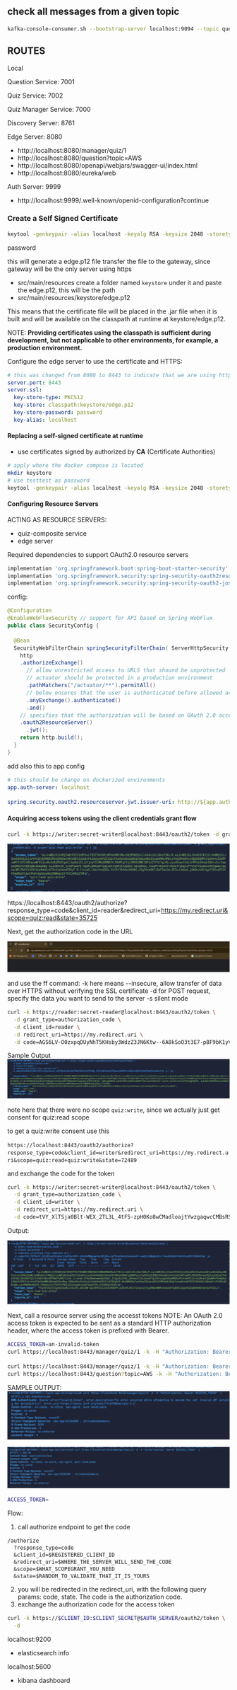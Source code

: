 ## check all messages from a given topic
```bash
kafka-console-consumer.sh --bootstrap-server localhost:9094 --topic question-topic --from-beginning
```


## ROUTES
Local

Question Service: 7001

Quiz Service: 7002

Quiz Manager Service: 7000

Discovery Server: 8761

Edge Server: 8080

  - http://localhost:8080/manager/quiz/1
  - http://localhost:8080/question?topic=AWS
  - http://localhost:8080/openapi/webjars/swagger-ui/index.html
  - http://localhost:8080/eureka/web

Auth Server: 9999
  - http://localhost:9999/.well-known/openid-configuration?continue


### Create a Self Signed Certificate
```bash
keytool -genkeypair -alias localhost -keyalg RSA -keysize 2048 -storetype PKCS12 -keystore edge.p12 -validity 3650
```
password

this will generate a edge.p12 file
transfer the file to the gateway, since gateway will be the only server using https
 - src/main/resources
create a folder named `keystore` under it and paste the edge.p12, this will be the path
 - src/main/resources/keystore/edge.p12

This means that the certificate file will be placed in the .jar file when it is built and will be available on the classpath at runtime at keystore/edge.p12.

NOTE:
**Providing certificates using the classpath is sufficient during development, but not applicable to other environments, for example, a production environment.**

Configure the edge server to use the certificate and HTTPS:

```yaml
# this was changed from 8080 to 8443 to indicate that we are using https not http
server.port: 8443 
server.ssl:
  key-store-type: PKCS12 
  key-store: classpath:keystore/edge.p12 
  key-store-password: password 
  key-alias: localhost
```

#### Replacing a self-signed certificate at runtime
- use certificates signed by authorized by **CA** (Certificate Authorities)

```bash
# apply where the docker compose is located
mkdir keystore
# use testtest as password
keytool -genkeypair -alias localhost -keyalg RSA -keysize 2048 -storetype PKCS12 -keystore keystore/edge-test.p12 -validity 3650
```

#### Configuring Resource Servers

ACTING AS RESOURCE SERVERS:
  - quiz-composite service
  - edge server

Required dependencies to support OAuth2.0 resource servers

```groovy
implementation 'org.springframework.boot:spring-boot-starter-security' 
implementation 'org.springframework.security:spring-security-oauth2resource-server' 
implementation 'org.springframework.security:spring-security-oauth2-jose'
```

config:

```java
@Configuration
@EnableWebFluxSecurity // support for API based on Spring WebFlux
public class SecurityConfig {

  @Bean
  SecurityWebFilterChain springSecurityFilterChain( ServerHttpSecurity http) {
    http
    .authorizeExchange() 
      // allow unrestricted access to URLS that shound be unprotected
      // actuator should be protected in a production environment
      .pathMatchers("/actuator/**").permitAll()
      // below ensures that the user is authenticated before allowed acces to all other URLS
      .anyExchange().authenticated() 
      .and()
    // specifies that the authorization will be based on OAuth 2.0 access tokens encoded as JWTs
    .oauth2ResourceServer() 
      .jwt();
    return http.build(); 
  } 
}
```

add also this to app config

```yaml
# this should be change on dockerized environments
app.auth-server: localhost

spring.security.oauth2.resourceserver.jwt.issuer-uri: http://${app.authserver}:9999
```

#### Acquiring access tokens using the client credentials grant flow
```bash
curl -k https://writer:secret-writer@localhost:8443/oauth2/token -d grant_type=client_credentials -d scope="quiz:read quiz:write" -s | jq .
```
![Alt text](docs/screenshots/README/image.png)


https://localhost:8443/oauth2/authorize?response_type=code&client_id=reader&redirect_uri=https://my.redirect.uri&scope=quiz:read&state=35725

Next, get the authorization code in the URL

![Alt text](docs/screenshots/README/image-1.png)

and use the ff command:
  -k here means --insecure, allow transfer of data over HTTPS without verifying the SSL certificate
  -d for POST request, specify the data you want to send to the server
  -s silent mode

  

```sh
curl -k https://reader:secret-reader@localhost:8443/oauth2/token \
  -d grant_type=authorization_code \
  -d client_id=reader \
  -d redirect_uri=https://my.redirect.uri \
  -d code=AGS6LV-O0zxpqDUyNhT5KHsby3WdzZ3JN6Ktw--6A8kSoO3t3E7-pBF9bK1yVrSqBI3fp5p6NF_L2llM3c51g6DFcYIlo1XbnkUD_zKdGkIpBRng5m2wj3mTbGWDUVrj -s | jq .
```

Sample Output
![Alt text](docs/screenshots/README/image-2.png)

note here that there were no scope `quiz:write`, since we actually just get consent for quiz:read scope

to get a quiz:write consent use this

`https://localhost:8443/oauth2/authorize?response_type=code&client_id=writer&redirect_uri=https://my.redirect.uri&scope=quiz:read+quiz:write&state=72489`

and exchange the code for the token

```sh
curl -k https://writer:secret-writer@localhost:8443/oauth2/token \
  -d grant_type=authorization_code \
  -d client_id=writer \
  -d redirect_uri=https://my.redirect.uri \
  -d code=tVY_XlTSja0Blt-WEX_2TL3L_4tF5-zpH0Ko8wCMadloajtYwzgaqwcCMBsR5CPEuovou87qzGjFJanKkEeMWQeHHfxS-Ow67D6e9a22ZfAAxjJMfymaMCBpWzmrsJ6m | jq .
```

Output:

![Alt text](docs/screenshots/README/image-3.png)

Next, call a resource server using the accesst tokens
NOTE: An OAuth 2.0 access token is expected to be sent as a standard HTTP authorization header, where the access token is prefixed with Bearer.
```sh
ACCESS_TOKEN=an-invalid-token
curl https://localhost:8443/manager/quiz/1 -k -H "Authorization: Bearer eyJraWQiOiI3MzE1OTc3ZC04ZDcyLTRjMjYtYjIyMy0wZGZmMjNiOGE2OWMiLCJhbGciOiJSUzI1NiJ9.eyJzdWIiOiJ1IiwiYXVkIjoicmVhZGVyIiwibmJmIjoxNzAxNzk2MTAyLCJzY29wZSI6WyJxdWl6OnJlYWQiXSwiaXNzIjoiaHR0cDovL2F1dGgtc2VydmVyOjk5OTkiLCJleHAiOjE3MDE3OTk3MDIsImlhdCI6MTcwMTc5NjEwMiwianRpIjoiZWIzMzBmZTgtZjc3MS00ZGNiLWEzMTAtMDYyNmM2ODI3MDM1In0.XRtdd02TYTnXK5oGCmReM55i6hKAwEKoL8xDxZl9AH55HWwYqXNunF8hLS-pIUaPjhfVul_DEk-wBpq4Hd9VKYp6tI2EbIst_Squ-9gH-PoeAFvr5GjKrwJTXIGqhMMlpzg23CLtfkxEb102E2nOGYU3JdVHvzBGus5JjXG96t_PGcVyaiLMj-NqVWlLAN6beb520Ecoy3eZ31Rn10j1Ilt8mJXjLb7q31aQEXG_w93ZjvU-P1hoF9y0kMgpZCr2TaEKnTIqFYrxU0WfIwkZjFKc_Tx38oT6_iSY43f8YphjuIoIsUnYIwiOtI5rWXA73MdKGd2mIYGq1RSLhQACrw" -i

curl https://localhost:8443/manager/quiz/1 -k -H "Authorization: Bearer $ACCESS_TOKEN" -i
curl https://localhost:8443/question?topic=AWS -k -H "Authorization: Bearer $ACCESS_TOKEN" -i
```
SAMPLE OUTPUT:
![Alt text](docs/screenshots/README/image-4.png)


![Alt text](docs/screenshots/README/image-5.png)
```sh
ACCESS_TOKEN=
```

Flow:
  1. call authorize endpoint to get the code 
```http
/authorize
  ?response_type=code
  &client_id=$REGISTERED_CLIENT_ID
  &redirect_uri=$WHERE_THE_SERVER_WILL_SEND_THE_CODE
  &scope=$WHAT_SCOPEGRANT_YOU_NEED
  &state=$RANDOM_TO_VALIDATE_THAT_IT_IS_YOURS

```
  2. you will be redirected in the redirect_uri, with the following query params: code, state. The code is the authorization code.
  3. exchange the authorization code for the access token
```sh
curl -k https://$CLIENT_ID:$CLIENT_SECRET@$AUTH_SERVER/oauth2/token \
  -d
```


localhost:9200 
  - elasticsearch info

localhost:5600
  - kibana dashboard